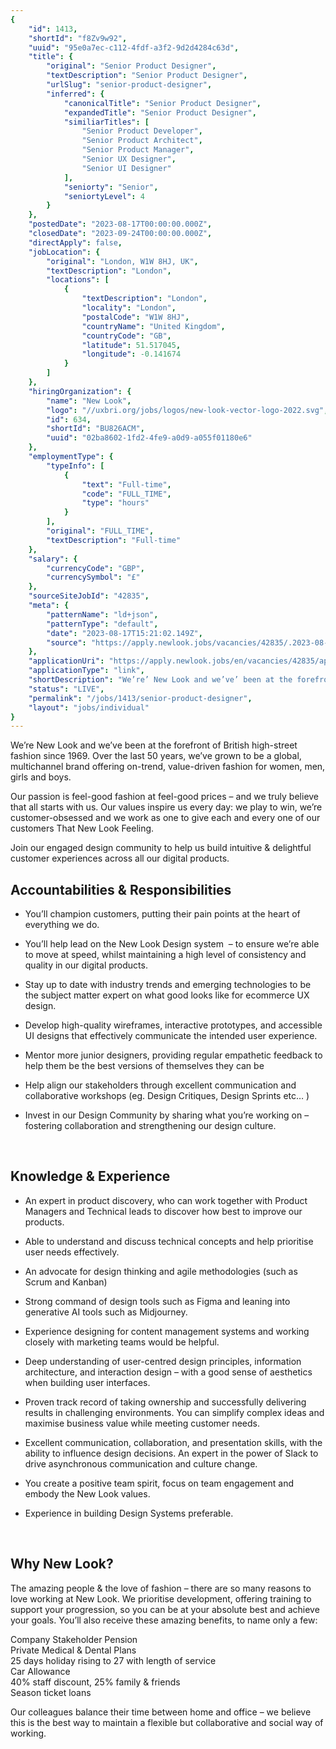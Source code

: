 ```yaml
---
{
	"id": 1413,
	"shortId": "f8Zv9w92",
	"uuid": "95e0a7ec-c112-4fdf-a3f2-9d2d4284c63d",
	"title": {
		"original": "Senior Product Designer",
		"textDescription": "Senior Product Designer",
		"urlSlug": "senior-product-designer",
		"inferred": {
			"canonicalTitle": "Senior Product Designer",
			"expandedTitle": "Senior Product Designer",
			"similiarTitles": [
				"Senior Product Developer",
				"Senior Product Architect",
				"Senior Product Manager",
				"Senior UX Designer",
				"Senior UI Designer"
			],
			"seniorty": "Senior",
			"seniortyLevel": 4
		}
	},
	"postedDate": "2023-08-17T00:00:00.000Z",
	"closedDate": "2023-09-24T00:00:00.000Z",
	"directApply": false,
	"jobLocation": {
		"original": "London, W1W 8HJ, UK",
		"textDescription": "London",
		"locations": [
			{
				"textDescription": "London",
				"locality": "London",
				"postalCode": "W1W 8HJ",
				"countryName": "United Kingdom",
				"countryCode": "GB",
				"latitude": 51.517045,
				"longitude": -0.141674
			}
		]
	},
	"hiringOrganization": {
		"name": "New Look",
		"logo": "//uxbri.org/jobs/logos/new-look-vector-logo-2022.svg",
		"id": 634,
		"shortId": "BU826ACM",
		"uuid": "02ba8602-1fd2-4fe9-a0d9-a055f01180e6"
	},
	"employmentType": {
		"typeInfo": [
			{
				"text": "Full-time",
				"code": "FULL_TIME",
				"type": "hours"
			}
		],
		"original": "FULL_TIME",
		"textDescription": "Full-time"
	},
	"salary": {
		"currencyCode": "GBP",
		"currencySymbol": "£"
	},
	"sourceSiteJobId": "42835",
	"meta": {
		"patternName": "ld+json",
		"patternType": "default",
		"date": "2023-08-17T15:21:02.149Z",
		"source": "https://apply.newlook.jobs/vacancies/42835/.2023-08-15%2008:59:24IND?utm_source=Indeed&utm_medium=organic&utm_campaign=Indeed"
	},
	"applicationUri": "https://apply.newlook.jobs/en/vacancies/42835/apply/",
	"applicationType": "link",
	"shortDescription": "We’re’ New Look and we’ve’ been at the forefront of British high-street- fashion since 1969. Over the last 50 years, we’ve’ grown to be a global, multichannel brand offering on-trend-, value-driven-",
	"status": "LIVE",
	"permalink": "/jobs/1413/senior-product-designer",
	"layout": "jobs/individual"
}
---
```

<p>We’re New Look and we’ve been at the forefront of British high-street fashion since 1969. Over the last 50 years, we’ve grown to be a global, multichannel brand offering on-trend, value-driven fashion for women, men, girls and boys.</p><p>Our passion is feel-good fashion at feel-good prices – and we truly believe that all starts with us. Our values inspire us every day: we play to win, we’re customer-obsessed and we work as one to give each and every one of our customers That New Look Feeling.</p><p>Join our engaged design community to help us build intuitive &amp; delightful customer experiences across all our digital products.</p><h2>Accountabilities &amp; Responsibilities</h2><ul><li><p>You’ll champion customers, putting their pain points at the heart of everything we do.&nbsp;</p></li><li><p>You’ll help lead on the New Look Design system&nbsp; – to ensure we’re able to move at speed, whilst maintaining a high level of consistency and quality in our digital products.&nbsp;&nbsp;</p></li><li><p>Stay up to date with industry trends and emerging technologies to be the subject matter expert on what good looks like for ecommerce UX design.</p></li><li><p>Develop high-quality wireframes, interactive prototypes, and accessible UI designs that effectively communicate the intended user experience.</p></li><li><p>Mentor more junior designers, providing regular empathetic feedback to help them be the best versions of themselves they can be</p></li><li><p>Help align our stakeholders through excellent communication and collaborative workshops (eg. Design Critiques, Design Sprints etc… )&nbsp;</p></li><li><p>Invest in our Design Community by sharing what you’re working on – fostering collaboration and strengthening our design culture.</p></li></ul><p>&nbsp;</p><h2>Knowledge &amp; Experience</h2><ul><li><p>An expert in product discovery, who can work together with Product Managers and Technical leads to discover how best to improve our products.</p></li><li><p>Able to understand and discuss technical concepts and help prioritise user needs effectively.</p></li><li><p>An advocate for design thinking and agile methodologies (such as Scrum and Kanban)</p></li><li><p>Strong command of design tools such as Figma and leaning into generative AI tools such as Midjourney.</p></li><li><p>Experience designing for content management systems and working closely with marketing teams would be helpful.</p></li><li><p>Deep understanding of user-centred design principles, information architecture, and interaction design – with a good sense of aesthetics when building user interfaces.</p></li><li><p>Proven track record of taking ownership and successfully delivering results in challenging environments. You can simplify complex ideas and maximise business value while meeting customer needs.</p></li><li><p>Excellent communication, collaboration, and presentation skills, with the ability to influence design decisions. An expert in the power of Slack to drive asynchronous communication and culture change.</p></li><li><p>You create a positive team spirit, focus on team engagement and embody the New Look values.</p></li><li><p>Experience in building Design Systems preferable.</p></li></ul><p>&nbsp;</p><h2>Why New Look?</h2><p>The amazing people &amp; the love of fashion – there are so many reasons to love working at New Look. We prioritise development, offering training to support your progression, so you can be at your absolute best and achieve your goals. You’ll also receive these amazing benefits, to name only a few:</p><p>Company Stakeholder Pension<br>Private Medical &amp; Dental Plans<br>25 days holiday rising to 27 with length of service<br>Car Allowance<br>40% staff discount, 25% family &amp; friends<br>Season ticket loans</p><p>Our colleagues balance their time between home and office – we believe this is the best way to maintain a flexible but collaborative and social way of working.</p>
